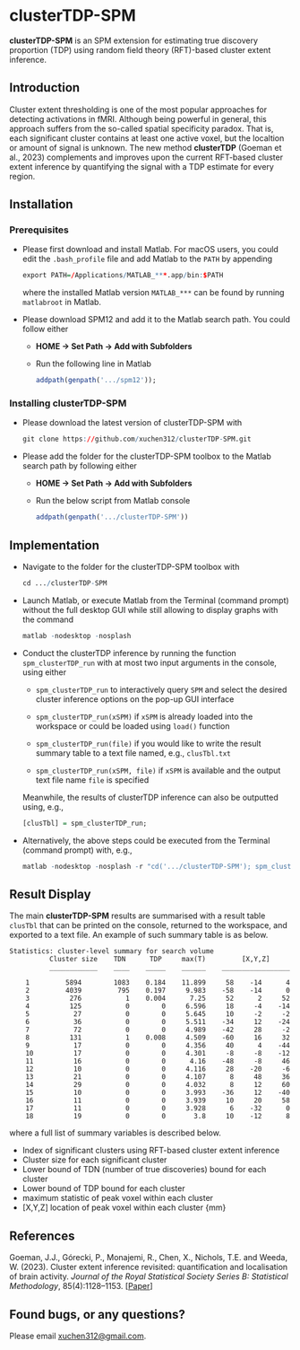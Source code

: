 # clusterTDP-SPM

**clusterTDP-SPM** is an SPM extension for estimating true discovery proportion (TDP) using random field theory (RFT)-based cluster extent inference.

## Introduction

Cluster extent thresholding is one of the most popular approaches for detecting activations in fMRI. Although being powerful in general, this approach suffers from the so-called spatial specificity paradox. That is, each significant cluster contains at least one active voxel, but the localtion or amount of signal is unknown. The new method **clusterTDP** (Goeman et al., 2023) complements and improves upon the current RFT-based cluster extent inference by quantifying the signal with a TDP estimate for every region.

## Installation

### Prerequisites

* Please first download and install Matlab. For macOS users, you could edit the ```.bash_profile``` file and add Matlab to the ```PATH``` by appending
  ``` r
  export PATH=/Applications/MATLAB_***.app/bin:$PATH
  ```
  where the installed Matlab version ```MATLAB_***``` can be found by running ```matlabroot``` in Matlab.

* Please download SPM12 and add it to the Matlab search path. You could follow either
  
  + **HOME -> Set Path -> Add with Subfolders**
  
  + Run the following line in Matlab
    ``` r
    addpath(genpath('.../spm12'));
    ```
  
### Installing clusterTDP-SPM

* Please download the latest version of clusterTDP-SPM with
  ``` r
  git clone https://github.com/xuchen312/clusterTDP-SPM.git
  ```

* Please add the folder for the clusterTDP-SPM toolbox to the Matlab search path by following either
  
  + **HOME -> Set Path -> Add with Subfolders**
  
  + Run the below script from Matlab console
    ```r
    addpath(genpath('.../clusterTDP-SPM'))
    ```

## Implementation

* Navigate to the folder for the clusterTDP-SPM toolbox with
  ```r
  cd .../clusterTDP-SPM
  ```
  
* Launch Matlab, or execute Matlab from the Terminal (command prompt) without the full desktop GUI while still allowing to display graphs with the command
  ```r
  matlab -nodesktop -nosplash
  ```
  
* Conduct the clusterTDP inference by running the function ```spm_clusterTDP_run``` with at most two input arguments in the console, using either
  
  + ```spm_clusterTDP_run``` to interactively query ```SPM``` and select the desired cluster inference options on the pop-up GUI interface
    
  + ```spm_clusterTDP_run(xSPM)``` if ```xSPM``` is already loaded into the workspace or could be loaded using ```load()``` function
    
  + ```spm_clusterTDP_run(file)``` if you would like to write the result summary table to a text file named, e.g., ```clusTbl.txt```
    
  + ```spm_clusterTDP_run(xSPM, file)``` if ```xSPM``` is available and the output text file name ```file``` is specified
 
  Meanwhile, the results of clusterTDP inference can also be outputted using, e.g.,
  ```r
  [clusTbl] = spm_clusterTDP_run;
  ```

* Alternatively, the above steps could be executed from the Terminal (command prompt) with, e.g.,
  ```r
  matlab -nodesktop -nosplash -r "cd('.../clusterTDP-SPM'); spm_clusterTDP_run; exit"
  ```

## Result Display

The main **clusterTDP-SPM** results are summarised with a result table ```clusTbl``` that can be printed on the console, returned to the workspace, and exported to a text file. An example of such summary table is as below.
```
Statistics: cluster-level summary for search volume
          Cluster size    TDN      TDP     max(T)         [X,Y,Z]     
          ____________    ____    _____    ______    _________________

    1         5894        1083    0.184    11.899     58    -14      4
    2         4039         795    0.197     9.983    -58    -14      0
    3          276           1    0.004      7.25     52      2     52
    4          125           0        0     6.596     18     -4    -14
    5           27           0        0     5.645     10     -2     -2
    6           36           0        0     5.511    -34     12    -24
    7           72           0        0     4.989    -42     28     -2
    8          131           1    0.008     4.509    -60     16     32
    9           17           0        0     4.356     40      4    -44
    10          17           0        0     4.301     -8     -8    -12
    11          16           0        0      4.16    -48     -8     46
    12          10           0        0     4.116     28    -20     -6
    13          21           0        0     4.107      8     48     36
    14          29           0        0     4.032      8     12     60
    15          10           0        0     3.993    -36     12    -40
    16          11           0        0     3.939     10     20     58
    17          11           0        0     3.928      6    -32      0
    18          19           0        0       3.8     10    -12      8
```

where a full list of summary variables is described below.
* Index of significant clusters using RFT-based cluster extent inference
* Cluster size for each significant cluster
* Lower bound of TDN (number of true discoveries) bound for each cluster
* Lower bound of TDP bound for each cluster
* maximum statistic of peak voxel within each cluster
* [X,Y,Z] location of peak voxel within each cluster {mm}

## References

Goeman, J.J., Górecki, P., Monajemi, R., Chen, X., Nichols, T.E. and Weeda, W. (2023). Cluster extent inference revisited: quantification and localisation of brain activity. *Journal of the Royal Statistical Society Series B: Statistical Methodology*, 85(4):1128–1153. [[Paper](https://doi.org/10.1093/jrsssb/qkad067)]

## Found bugs, or any questions?

Please email xuchen312@gmail.com.
